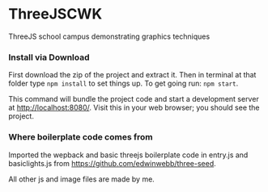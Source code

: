 # ThreeJSCWK

ThreeJS school campus demonstrating graphics techniques

### Install via Download
First download the zip of the project and extract it. Then in terminal at that folder type `npm install` to set things up. To get going run: `npm start`.

This command will bundle the project code and start a development server at [http://localhost:8080/](http://localhost:8080/). Visit this in your web browser; you should see the project.

### Where boilerplate code comes from
Imported the wepback and basic threejs boilerplate code in entry.js and basiclights.js from https://github.com/edwinwebb/three-seed.

All other js and image files are made by me.
